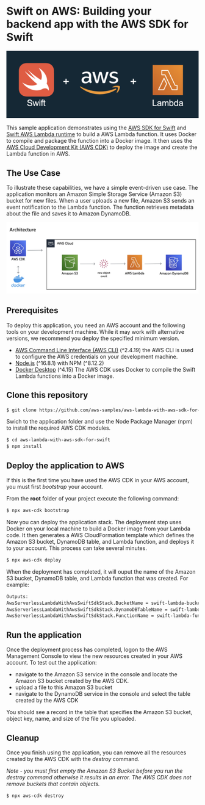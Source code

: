 # Swift on AWS: Building your backend app with the AWS SDK for Swift
![Image description](images/banner.png)

This sample application demonstrates using the [AWS SDK for Swift](https://aws.amazon.com/sdk-for-swift/) and [Swift AWS Lambda runtime](https://github.com/swift-server/swift-aws-lambda-runtime) to build a AWS Lambda function. It uses Docker to compile and package the function into a Docker image. It then uses the [AWS Cloud Development Kit (AWS CDK)](https://aws.amazon.com/cdk/) to deploy the image and create the Lambda function in AWS.

## The Use Case
To illustrate these capabilities, we have a simple event-driven use case. The application monitors an Amazon Simple Storage Service (Amazon S3) bucket for new files.  When a user uploads a new file, Amazon S3 sends an event notification to the Lambda function.  The function retrieves metadata about the file and saves it to Amazon DynamoDB.

![Image description](images/architecture.jpg)

## Prerequisites

To deploy this application, you need an AWS account and the following tools on your development machine. While it may work with alternative versions, we recommend you deploy the specified minimum version.

* [AWS Command Line Interface (AWS CLI)](https://docs.aws.amazon.com/cli/latest/userguide/install-cliv2.html) (^2.4.19) the AWS CLI is used to configure the AWS credentials on your development machine.
* [Node.js](https://nodejs.org/en/download/current/) (^16.8.1) with NPM (^8.12.2)
* [Docker Desktop](https://www.docker.com/products/docker-desktop) (^4.15) The AWS CDK uses Docker to compile the Swift Lambda functions into a Docker image.

## Clone this repository

```bash
$ git clone https://github.com/aws-samples/aws-lambda-with-aws-sdk-for-swift.git
```

Swich to the application folder and use the Node Package Manager (npm) to install the required AWS CDK modules.

```bash
$ cd aws-lambda-with-aws-sdk-for-swift
$ npm install
```

## Deploy the application to AWS

If this is the first time you have used the AWS CDK in your AWS account, you must first *bootstrap* your account.

From the **root** folder of your project execute the following command:

```bash
$ npx aws-cdk bootstrap
```

Now you can deploy the application stack.  The deployment step uses Docker on your local machine to build a Docker image from your Lambda code. It then generates a AWS CloudFormation template which defines the Amazon S3 bucket, DynamoDB table, and Lambda function, and deploys it to your account. This process can take several minutes.

```bash
$ npx aws-cdk deploy
```

When the deployment has completed, it will ouput the name of the Amazon S3 bucket, DynamoDB table, and Lambda function that was created. For example:

```bash
Outputs:
AwsServerlessLambdaWithAwsSwiftSdkStack.BucketName = swift-lambda-bucket
AwsServerlessLambdaWithAwsSwiftSdkStack.DynamoDBTableName = swift-lambda-table
AwsServerlessLambdaWithAwsSwiftSdkStack.FunctionName = swift-lambda-function
```

## Run the application
Once the deployment process has completed, logon to the AWS Management Console to view the new resources created in your AWS account.  To test out the application:

- navigate to the Amazon S3 service in the console and locate the Amazon S3 bucket created by the AWS CDK.  
- upload a file to this Amazon S3 bucket
- navigate to the DynamoDB service in the console and select the table created by the AWS CDK

You should see a record in the table that specifies the Amazon S3 bucket, object key, name, and size of the file you uploaded.

## Cleanup

Once you finish using the application, you can remove all the resources created by the AWS CDK with the *destroy* command.

*Note - you must first empty the Amazon S3 Bucket before you run the destroy command otherwise it results in an error. The AWS CDK does not remove buckets that contain objects.*

```bash
$ npx aws-cdk destroy
```
